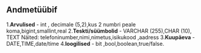 ## Andmetüübif
1.**Arvulised** - int , decimale (5,2),kus 2 numbri peale koma,bigint,smallint,real
2.**Teskti/süümbolid** - VARCHAR (255),CHAR (10), TEXT
Näited: telefoninumber,nimi,nimetus,isikukood ,aadress 
3.**Kuupäeva** - DATE,TIME,date/time
4.**loogilised** - bit ,bool,boolean,true/false.
